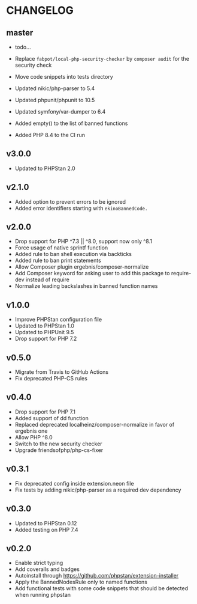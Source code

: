 CHANGELOG
=========

master
------

* todo...

* Replace `fabpot/local-php-security-checker` by `composer audit` for the security check
* Move code snippets into tests directory
* Updated nikic/php-parser to 5.4
* Updated phpunit/phpunit to 10.5
* Updated symfony/var-dumper to 6.4
* Added empty() to the list of banned functions
* Added PHP 8.4 to the CI run

v3.0.0
------

* Updated to PHPStan 2.0

v2.1.0
------

* Added option to prevent errors to be ignored
* Added error identifiers starting with `ekinoBannedCode.`

v2.0.0
------

* Drop support for PHP ^7.3 || ^8.0, support now only ^8.1
* Force usage of native sprintf function
* Added rule to ban shell execution via backticks
* Added rule to ban print statements
* Allow Composer plugin ergebnis/composer-normalize
* Add Composer keyword for asking user to add this package to require-dev instead of require
* Normalize leading backslashes in banned function names

v1.0.0
------

* Improve PHPStan configuration file
* Updated to PHPStan 1.0
* Updated to PHPUnit 9.5
* Drop support for PHP 7.2

v0.5.0
------

* Migrate from Travis to GitHub Actions
* Fix deprecated PHP-CS rules 

v0.4.0
------

* Drop support for PHP 7.1
* Added support of dd function
* Replaced deprecated localheinz/composer-normalize in favor of ergebnis one
* Allow PHP ^8.0
* Switch to the new security checker
* Upgrade friendsofphp/php-cs-fixer

v0.3.1
------

* Fix deprecated config inside extension.neon file
* Fix tests by adding nikic/php-parser as a required dev dependency

v0.3.0
------

* Updated to PHPStan 0.12
* Added testing on PHP 7.4

v0.2.0
------

* Enable strict typing
* Add coveralls and badges
* Autoinstall through https://github.com/phpstan/extension-installer
* Apply the BannedNodesRule only to named functions
* Add functional tests with some code snippets that should be detected when running phpstan

